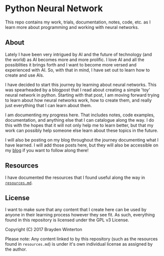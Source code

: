 # Python Neural Network
This repo contains my work, trials, documentation, notes, code, etc. as I learn 
more about programming and working with neural networks. 

## About
Lately I have been very intrigued by AI and the future of technology (and the
world) as AI becomes more and more prolific. I love AI and all the possiblities
it brings forth and I want to become more versed and experienced with AI. So,
with that in mind, I have set out to learn how to create and use AIs. 

I have decided to start this journey by learning about neural networks. This
was spearheaded by a blogpost that I read about creating a simple 'toy' neural
network in python. Starting with that post, I am moving forward trying to learn
about how neural networks work, how to create them, and really just everything
that I can learn about them. 

I am documenting my progress here. That includes notes, code examples,
documentation, and anything else that I can catalogue along the way. I do this
with the hopes that it will not only help me to learn better, but that my work
can possibly help someone else learn about these topics in the future. 

I will also be posting on my blog throughout the journey documenting what I
have learned. I will add those posts here, but they will also be accessible
on my [blog](https://blog.bwinterton.com) if you want to follow along there!

## Resources
I have documented the resources that I found useful along the way in 
[`resources.md`](resources.md).

## License
I want to make sure that any content that I create here can be used by anyone
in their learning process however they see fit. As such, everything found in
this repository is licensed under the GPL v3 License. 

Copyright (C) 2017 Brayden Winterton

Please note: Any content linked to by this repository (such as the resources
found in `resources.md`) is under it's own individual license as assigned by
the author. 